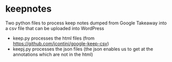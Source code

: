 # keepnotes

Two python files to process keep notes dumped from Google Takeaway into a csv file that can be uploaded into WordPress

* keep.py processes the html files (from https://github.com/jcontini/google-keep-csv)
* keepj.py processes the json files (the json enables us to get at the annotations which are not in the html)
